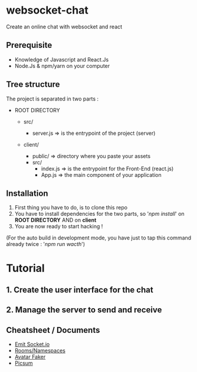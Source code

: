 # websocket-chat
Create an online chat with websocket and react

## Prerequisite
* Knowledge of Javascript and React.Js
* Node.Js & npm/yarn on your computer

## Tree structure
The project is separated in two parts :
- ROOT DIRECTORY
  - src/
    - server.js => is the entrypoint of the project (server)
    
  - client/
    - public/ => directory where you paste your assets
    - src/
      - index.js => is the entrypoint for the Front-End (react.js)
      - App.js => the main component of your application
 
## Installation
1. First thing you have to do, is to clone this repo
2. You have to install dependencies for the two parts, 
so '*npm install*' on **ROOT DIRECTORY** AND on **client**
3. You are now ready to start hacking !

(For the auto build in development mode, you have just to tap this command already twice : '*npm run wacth*')

# Tutorial
## 1. Create the user interface for the chat
## 2. Manage the server to send and receive 





## Cheatsheet / Documents
* [Emit Socket.io](https://socket.io/docs/emit-cheatsheet/)
* [Rooms/Namespaces](https://socket.io/docs/rooms-and-namespaces/)
* [Avatar Faker](https://pravatar.cc/)
* [Picsum](https://picsum.photos/)
